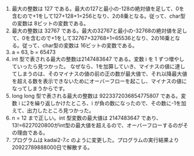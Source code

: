 1. 最大の整数は 127 である。最大の127と最小の-128の絶対値を足して、0を含むので+1をして127+128+1=256となり、2の8乗となる。従って、char型の変数は 8ビットの変数である。
1. 最大の整数は 32767 である。最大の32767と最小の-32768の絶対値を足して、0を含むので+1をして32767+32768+1=65536となり、2の16乗となる。従って、char型の変数は 16ビットの変数である。
1.  a = 63, b = 65473
1. int 型で表される最大の整数は2147483647 である。変数 i を 1 ずつ増やしていったら見つかった。
   なぜなら、1を加算していき、マイナスの値に達してしまうのは、そのマイナスの値の前の正の数が最大値で、それ以降最大値を超える数を表示できないためにオーバーフローを起こし、マイナスの値になってしまうからです。
1. long long 型で表される最大の整数は 9223372036854775807 である。変数 i に2を繰り返しかけたところ、i が負の数になったので、その数に-1を加えて、出力したところ見つかった。
1. n = 12 まで正しい。int 型変数の最大値は 2147483647 であり、13!=6227020800がint型の最大値を超えるので、オーバーフローするのがその理由である。
1. プログラムは kadai2-7.c のように変更した。プログラムの実行結果より  20922789888000日で解散する。
